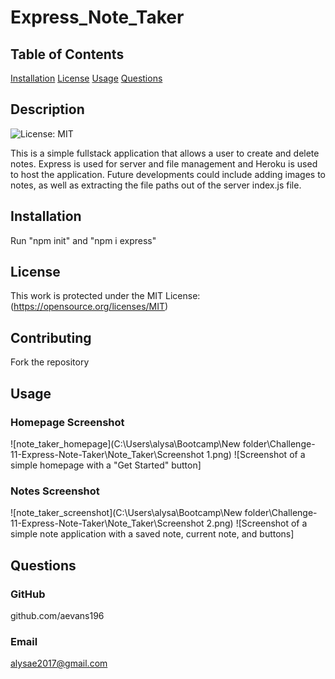 # Express_Note_Taker

## Table of Contents
[Installation](#installation)
[License](#license)
[Usage](#usage)
[Questions](#questions)

## Description
![License: MIT](https://img.shields.io/badge/License-MIT-yellow.svg) 

This is a simple fullstack application that allows a user to create and delete notes. Express is used for server and file management and Heroku is used to host the application. Future developments could include adding images to notes, as well as extracting the file paths out of the server index.js file.

## Installation
Run "npm init" and "npm i express"


## License
This work is protected under the MIT License: (https://opensource.org/licenses/MIT)

## Contributing
Fork the repository

## Usage
### Homepage Screenshot
![note_taker_homepage](C:\Users\alysa\Bootcamp\New folder\Challenge-11-Express-Note-Taker\Note_Taker\Screenshot 1.png)
![Screenshot of a simple homepage with a "Get Started" button]

### Notes Screenshot
![note_taker_screenshot](C:\Users\alysa\Bootcamp\New folder\Challenge-11-Express-Note-Taker\Note_Taker\Screenshot 2.png)
![Screenshot of a simple note application with a saved note, current note, and buttons]

## Questions
### GitHub
github.com/aevans196

### Email
alysae2017@gmail.com